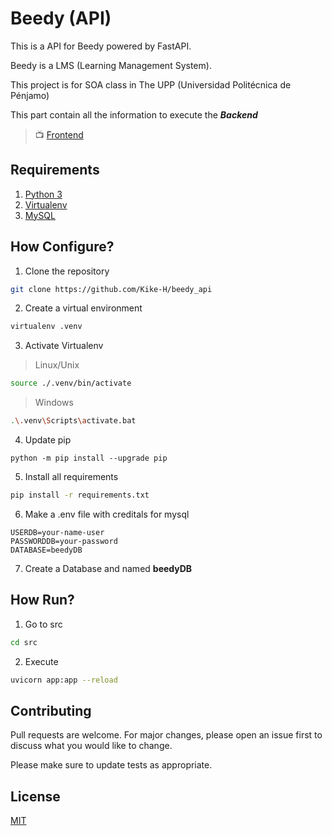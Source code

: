 #  Beedy (API)

This is a API for Beedy powered by FastAPI.

Beedy is a LMS (Learning Management System).

This project is for SOA class in The UPP (Universidad Politécnica de Pénjamo)

This part contain all the information to execute the __*Backend*__

> 📺 [Frontend](#)

## Requirements

1. [Python 3](https://www.python.org/downloads/)
2. [Virtualenv](https://pypi.org/project/virtualenv/)
3. [MySQL](https://www.mysql.com/downloads/)

## How Configure?

1. Clone the repository
```bash
git clone https://github.com/Kike-H/beedy_api
```

2. Create a virtual environment
```bash
virtualenv .venv
```
3. Activate Virtualenv

> Linux/Unix 
```bash
source ./.venv/bin/activate
```
> Windows 

```bash
.\.venv\Scripts\activate.bat
```

4. Update pip
```
python -m pip install --upgrade pip   
```


5. Install all requirements

```bash
pip install -r requirements.txt
```

6. Make a .env file with creditals for mysql
```
USERDB=your-name-user
PASSWORDDB=your-password
DATABASE=beedyDB
```

7. Create a Database and named __beedyDB__

## How Run?

1. Go to src
```bash
cd src
```

2. Execute 
```bash
uvicorn app:app --reload
```

## Contributing

Pull requests are welcome. For major changes, please open an issue first to discuss what you would like to change.

Please make sure to update tests as appropriate.

## License

[MIT](https://choosealicense.com/licenses/mit/)
